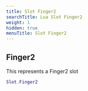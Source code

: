 ```yaml
---
title: Slot Finger2
searchTitle: Lua Slot Finger2
weight: 1
hidden: true
menuTitle: Slot Finger2
---
```

## Finger2

This represents a Finger2 slot
```lua
Slot.Finger2
```